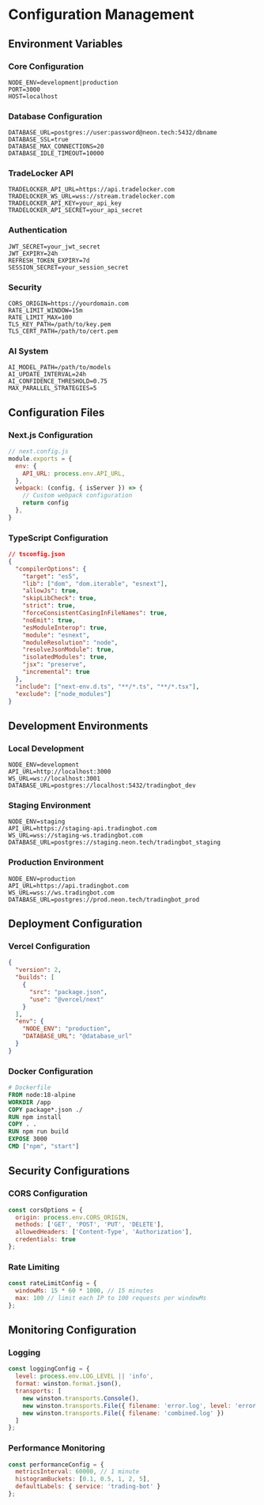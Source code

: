# Configuration Management

## Environment Variables

### Core Configuration
```env
NODE_ENV=development|production
PORT=3000
HOST=localhost
```

### Database Configuration
```env
DATABASE_URL=postgres://user:password@neon.tech:5432/dbname
DATABASE_SSL=true
DATABASE_MAX_CONNECTIONS=20
DATABASE_IDLE_TIMEOUT=10000
```

### TradeLocker API
```env
TRADELOCKER_API_URL=https://api.tradelocker.com
TRADELOCKER_WS_URL=wss://stream.tradelocker.com
TRADELOCKER_API_KEY=your_api_key
TRADELOCKER_API_SECRET=your_api_secret
```

### Authentication
```env
JWT_SECRET=your_jwt_secret
JWT_EXPIRY=24h
REFRESH_TOKEN_EXPIRY=7d
SESSION_SECRET=your_session_secret
```

### Security
```env
CORS_ORIGIN=https://yourdomain.com
RATE_LIMIT_WINDOW=15m
RATE_LIMIT_MAX=100
TLS_KEY_PATH=/path/to/key.pem
TLS_CERT_PATH=/path/to/cert.pem
```

### AI System
```env
AI_MODEL_PATH=/path/to/models
AI_UPDATE_INTERVAL=24h
AI_CONFIDENCE_THRESHOLD=0.75
MAX_PARALLEL_STRATEGIES=5
```

## Configuration Files

### Next.js Configuration
```javascript
// next.config.js
module.exports = {
  env: {
    API_URL: process.env.API_URL,
  },
  webpack: (config, { isServer }) => {
    // Custom webpack configuration
    return config
  },
}
```

### TypeScript Configuration
```json
// tsconfig.json
{
  "compilerOptions": {
    "target": "es5",
    "lib": ["dom", "dom.iterable", "esnext"],
    "allowJs": true,
    "skipLibCheck": true,
    "strict": true,
    "forceConsistentCasingInFileNames": true,
    "noEmit": true,
    "esModuleInterop": true,
    "module": "esnext",
    "moduleResolution": "node",
    "resolveJsonModule": true,
    "isolatedModules": true,
    "jsx": "preserve",
    "incremental": true
  },
  "include": ["next-env.d.ts", "**/*.ts", "**/*.tsx"],
  "exclude": ["node_modules"]
}
```

## Development Environments

### Local Development
```env
NODE_ENV=development
API_URL=http://localhost:3000
WS_URL=ws://localhost:3001
DATABASE_URL=postgres://localhost:5432/tradingbot_dev
```

### Staging Environment
```env
NODE_ENV=staging
API_URL=https://staging-api.tradingbot.com
WS_URL=wss://staging-ws.tradingbot.com
DATABASE_URL=postgres://staging.neon.tech/tradingbot_staging
```

### Production Environment
```env
NODE_ENV=production
API_URL=https://api.tradingbot.com
WS_URL=wss://ws.tradingbot.com
DATABASE_URL=postgres://prod.neon.tech/tradingbot_prod
```

## Deployment Configuration

### Vercel Configuration
```json
{
  "version": 2,
  "builds": [
    {
      "src": "package.json",
      "use": "@vercel/next"
    }
  ],
  "env": {
    "NODE_ENV": "production",
    "DATABASE_URL": "@database_url"
  }
}
```

### Docker Configuration
```dockerfile
# Dockerfile
FROM node:18-alpine
WORKDIR /app
COPY package*.json ./
RUN npm install
COPY . .
RUN npm run build
EXPOSE 3000
CMD ["npm", "start"]
```

## Security Configurations

### CORS Configuration
```javascript
const corsOptions = {
  origin: process.env.CORS_ORIGIN,
  methods: ['GET', 'POST', 'PUT', 'DELETE'],
  allowedHeaders: ['Content-Type', 'Authorization'],
  credentials: true
};
```

### Rate Limiting
```javascript
const rateLimitConfig = {
  windowMs: 15 * 60 * 1000, // 15 minutes
  max: 100 // limit each IP to 100 requests per windowMs
};
```

## Monitoring Configuration

### Logging
```javascript
const loggingConfig = {
  level: process.env.LOG_LEVEL || 'info',
  format: winston.format.json(),
  transports: [
    new winston.transports.Console(),
    new winston.transports.File({ filename: 'error.log', level: 'error' }),
    new winston.transports.File({ filename: 'combined.log' })
  ]
};
```

### Performance Monitoring
```javascript
const performanceConfig = {
  metricsInterval: 60000, // 1 minute
  histogramBuckets: [0.1, 0.5, 1, 2, 5],
  defaultLabels: { service: 'trading-bot' }
};
``` 